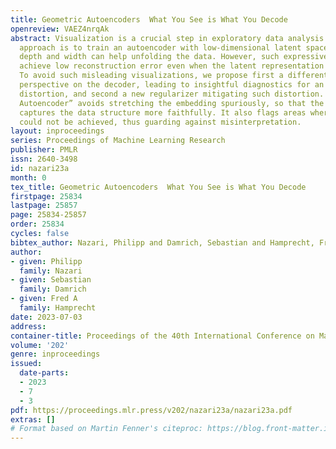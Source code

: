 ```yaml
---
title: Geometric Autoencoders  What You See is What You Decode
openreview: VAEZ4nrqAk
abstract: Visualization is a crucial step in exploratory data analysis. One possible
  approach is to train an autoencoder with low-dimensional latent space. Large network
  depth and width can help unfolding the data. However, such expressive networks can
  achieve low reconstruction error even when the latent representation is distorted.
  To avoid such misleading visualizations, we propose first a differential geometric
  perspective on the decoder, leading to insightful diagnostics for an embedding’s
  distortion, and second a new regularizer mitigating such distortion. Our “Geometric
  Autoencoder” avoids stretching the embedding spuriously, so that the visualization
  captures the data structure more faithfully. It also flags areas where little distortion
  could not be achieved, thus guarding against misinterpretation.
layout: inproceedings
series: Proceedings of Machine Learning Research
publisher: PMLR
issn: 2640-3498
id: nazari23a
month: 0
tex_title: Geometric Autoencoders  What You See is What You Decode
firstpage: 25834
lastpage: 25857
page: 25834-25857
order: 25834
cycles: false
bibtex_author: Nazari, Philipp and Damrich, Sebastian and Hamprecht, Fred A
author:
- given: Philipp
  family: Nazari
- given: Sebastian
  family: Damrich
- given: Fred A
  family: Hamprecht
date: 2023-07-03
address: 
container-title: Proceedings of the 40th International Conference on Machine Learning
volume: '202'
genre: inproceedings
issued:
  date-parts:
  - 2023
  - 7
  - 3
pdf: https://proceedings.mlr.press/v202/nazari23a/nazari23a.pdf
extras: []
# Format based on Martin Fenner's citeproc: https://blog.front-matter.io/posts/citeproc-yaml-for-bibliographies/
---
```


